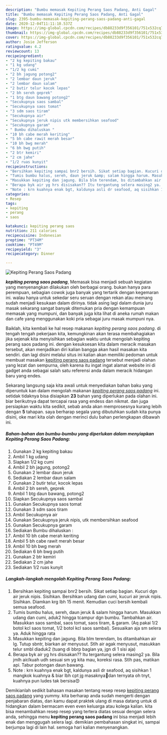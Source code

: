```yaml
---
description: "Bumbu memasak Kepiting Perang Saos Padang, Anti Gagal"
title: "Bumbu memasak Kepiting Perang Saos Padang, Anti Gagal"
slug: 2395-bumbu-memasak-kepiting-perang-saos-padang-anti-gagal
date: 2020-12-04T11:11:10.537Z
image: https://img-global.cpcdn.com/recipes/db88233d9f356101/751x532cq70/kepiting-perang-saos-padang-foto-resep-utama.jpg
thumbnail: https://img-global.cpcdn.com/recipes/db88233d9f356101/751x532cq70/kepiting-perang-saos-padang-foto-resep-utama.jpg
cover: https://img-global.cpcdn.com/recipes/db88233d9f356101/751x532cq70/kepiting-perang-saos-padang-foto-resep-utama.jpg
author: Josie Jefferson
ratingvalue: 4.2
reviewcount: 13
recipeingredient:
- "2 kg kepiting bakau"
- "1 kg udang"
- "1/2 kg cumi"
- "2 bh jagung potong2"
- "2 lembar daun jeruk"
- "2 lembar daun salam"
- "2 butir telur kocok lepas"
- "2 bh sereh geprek"
- "1 btg daun bawang potong2"
- "Secukupnya saos sambal"
- "Secukupnya saos tomat"
- "3 sdm saos tiram"
- "Secukupnya air"
- "Secukupnya jeruk nipis utk membersihkan seafood"
- "Secukupnya garam"
- " Bumbu dihaluskan "
- "10 bh cabe merah keriting"
- "5 bh cabe rawit merah besar"
- "10 bh bwg merah"
- "6 bh bwg putih"
- "2 btr kemiri"
- "2 cm jahe"
- "1/2 ruas kunyit"
recipeinstructions:
- "Bersihkan kepiting sampai bnr2 bersih. Sikat setiap bagian. Kucuri dgn air jeruk nipis. Sisihkan. Bersihkan udang dan cumi, kucuri air jeruk nipis. Sisihkan. Diamkan krg lbh 15 menit. Kemudian cuci bersih kembali semua seafood."
- "Tumis bumbu halus, sereh, daun jeruk &amp; salam hingga harum. Masukkan udang dan cumi, aduk2 hingga tcampur dgn bumbu. Tambahkan air. Masukkan saos sambal, saos tomat, saos tiram, &amp; garam. (Aq pakai 1/2 botol kcl saos tomat, 1/2 botol kcl saos sambal). Sesuaikan aja sm selera ya. Aduk hingga rata"
- "Masukkan kepiting dan jagung. Bila blm terendam, bs ditambahkan air lg. Tutup sbntr, biarkan air menyusut. Stlh air agak menyusut, masukkan telur smbl diaduk2 (tuang di bbrp bagian ya, jgn di 1 sisi aja)"
- "Berapa byk air yg hrs disisakan?? Itu tergantung selera masing2 ya. Bila jmlh air/kuah udh sesuai sm yg kita mau, koreksi rasa. Stlh pas, matikan api. Tabur potongan daun bawang."
- "Note : krn kuahnya enak bgt, kaldunya asli dr seafood, aq sisihkan 1 mangkok kuahnya &amp; biar lbh cpt jg masaknya🤣dan ternyata oh tnyt, kuahnya pun ludes tak bersisa😍"
categories:
- Resep
tags:
- kepiting
- perang
- saos

katakunci: kepiting perang saos 
nutrition: 211 calories
recipecuisine: Indonesian
preptime: "PT34M"
cooktime: "PT49M"
recipeyield: "3"
recipecategory: Dinner

---
```



![Kepiting Perang Saos Padang](https://img-global.cpcdn.com/recipes/db88233d9f356101/751x532cq70/kepiting-perang-saos-padang-foto-resep-utama.jpg)

<b><i>kepiting perang saos padang</i></b>, Memasak bisa menjadi sebuah kegiatan yang menyenangkan dilakukan oleh berbagai orang. bukan hanya para perempuan, sebagian cowok juga banyak yang tertarik dengan kegemaran ini. walau hanya untuk sekedar seru seruan dengan rekan atau memang sudah menjadi kesukaan dalam dirinya. tidak asing lagi dalam dunia juru masak sekarang sangat banyak ditemukan pria dengan kemampuan memasak yang mumpuni, dan banyak juga kita lihat di aneka rumah makan dan cafe yang menggunakan koki pria sebagai juru masak mumpuni nya.



Baiklah, kita kembali ke hal resep makanan <i>kepiting perang saos padang</i>. di tengah tengah pekerjaan kita, kemungkinan akan terasa membahagiakan jika sejenak kita menyisihkan sebagian waktu untuk mengolah kepiting perang saos padang ini. dengan kesuksesan kita dalam meracik masakan tersebut, akan menjadikan diri kalian bangga akan hasil masakan kita sendiri. dan lagi disini melalui situs ini kalian akan memiliki pedoman untuk membuat masakan <u>kepiting perang saos padang</u> tersebut menjadi olahan yang lezat dan sempurna, oleh karena itu ingat ingat alamat website ini di gadget anda sebagai salah satu referensi anda dalam meracik hidangan baru yang endes.


Sekarang langsung saja kita awali untuk menyediakan bahan baku yang diperuntuk kan dalam mengolah makanan <u><i>kepiting perang saos padang</i></u> ini. setidak tidaknya bisa disiapkan <b>23</b> bahan yang diperlukan pada olahan ini. biar berikutnya dapat tercapai rasa yang endess dan nikmat. dan juga persiapkan waktu kita sedikit, sebab anda akan memprosesnya kurang lebih dengan <b>5</b> tahapan. saya berharap segala yang dibutuhkan sudah kita punya disini, oke mari kita olah dengan merinci dulu bahan perlengkapan dibawah ini.

<!--inarticleads1-->

##### Bahan-bahan dan bumbu-bumbu yang diperlukan dalam menyiapkan Kepiting Perang Saos Padang:

1. Gunakan 2 kg kepiting bakau
1. Ambil 1 kg udang
1. Siapkan 1/2 kg cumi
1. Ambil 2 bh jagung, potong2
1. Gunakan 2 lembar daun jeruk
1. Sediakan 2 lembar daun salam
1. Gunakan 2 butir telur, kocok lepas
1. Ambil 2 bh sereh, geprek
1. Ambil 1 btg daun bawang, potong2
1. Siapkan Secukupnya saos sambal
1. Gunakan Secukupnya saos tomat
1. Gunakan 3 sdm saos tiram
1. Ambil Secukupnya air
1. Gunakan Secukupnya jeruk nipis, utk membersihkan seafood
1. Gunakan Secukupnya garam
1. Sediakan  Bumbu dihaluskan :
1. Ambil 10 bh cabe merah keriting
1. Ambil 5 bh cabe rawit merah besar
1. Ambil 10 bh bwg merah
1. Sediakan 6 bh bwg putih
1. Gunakan 2 btr kemiri
1. Sediakan 2 cm jahe
1. Sediakan 1/2 ruas kunyit




<!--inarticleads2-->

##### Langkah-langkah mengolah Kepiting Perang Saos Padang:

1. Bersihkan kepiting sampai bnr2 bersih. Sikat setiap bagian. Kucuri dgn air jeruk nipis. Sisihkan. Bersihkan udang dan cumi, kucuri air jeruk nipis. Sisihkan. Diamkan krg lbh 15 menit. Kemudian cuci bersih kembali semua seafood.
1. Tumis bumbu halus, sereh, daun jeruk &amp; salam hingga harum. Masukkan udang dan cumi, aduk2 hingga tcampur dgn bumbu. Tambahkan air. Masukkan saos sambal, saos tomat, saos tiram, &amp; garam. (Aq pakai 1/2 botol kcl saos tomat, 1/2 botol kcl saos sambal). Sesuaikan aja sm selera ya. Aduk hingga rata
1. Masukkan kepiting dan jagung. Bila blm terendam, bs ditambahkan air lg. Tutup sbntr, biarkan air menyusut. Stlh air agak menyusut, masukkan telur smbl diaduk2 (tuang di bbrp bagian ya, jgn di 1 sisi aja)
1. Berapa byk air yg hrs disisakan?? Itu tergantung selera masing2 ya. Bila jmlh air/kuah udh sesuai sm yg kita mau, koreksi rasa. Stlh pas, matikan api. Tabur potongan daun bawang.
1. Note : krn kuahnya enak bgt, kaldunya asli dr seafood, aq sisihkan 1 mangkok kuahnya &amp; biar lbh cpt jg masaknya🤣dan ternyata oh tnyt, kuahnya pun ludes tak bersisa😍




Demikianlah sedikit bahasan masakan tentang resep resep <u>kepiting perang saos padang</u> yang yummy. kita berharap anda sudah mengerti dengan penjabaran diatas, dan kamu dapat praktek ulang di masa datang untuk di hidangkan dalam bermacam even even keluarga atau kolega kalian. kita bisa menambahkan resep resep yang tertera diatas sesuai dengan selera anda, sehingga menu <b>kepiting perang saos padang</b> ini bisa menjadi lebih enak dan menggugah selera lagi. demikian pembahasan singkat ini, sampai berjumpa lagi di lain hal. semoga hari kalian menyenangkan.
